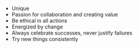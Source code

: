 
- Unique
- Passion for collaboration and creating value
- Be ethical in all actions
- Energized by change
- Always celebrate successes, never justify failures
- Try new things consistently